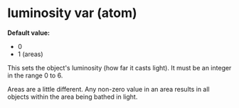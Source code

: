 # luminosity var (atom)
**Default value:**
+   0
+   1 (areas)


This sets the object\'s luminosity (how far it casts light). It
must be an integer in the range 0 to 6. 

Areas are a little
different. Any non-zero value in an area results in all objects within
the area being bathed in light.